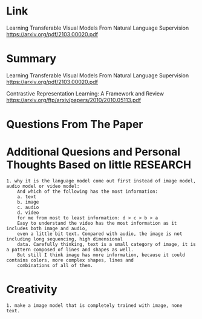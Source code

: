 Link
===============
<p>

Learning Transferable Visual Models From Natural Language Supervision
https://arxiv.org/pdf/2103.00020.pdf

</p>

Summary
===============
<p>

Learning Transferable Visual Models From Natural Language Supervision
https://arxiv.org/pdf/2103.00020.pdf

Contrastive Representation Learning: A Framework and Review
https://arxiv.org/ftp/arxiv/papers/2010/2010.05113.pdf

</p>

Questions From The Paper
===============


Additional Quesions and Personal Thoughts Based on little RESEARCH
===============
    1. why it is the language model come out first instead of image model, audio model or video model:
        And which of the following has the most information:
        a. text
        b. image
        c. audio
        d. video
        for me from most to least information: d > c > b > a
        Easy to understand the video has the most information as it includes both image and audio, 
        even a little bit text. Compared with audio, the image is not including long sequencing, high dimensional
        data. Carefully thinking, text is a small category of image, it is a pattern composed of lines and shapes as well.
        But still I think image has more information, because it could contains colors, more complex shapes, lines and 
        combinations of all of them. 
        

Creativity
==============
    1. make a image model that is completely trained with image, none text.